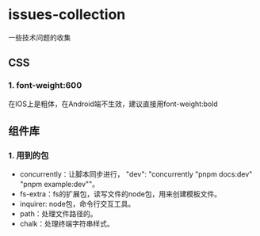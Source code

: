 # issues-collection
一些技术问题的收集
## CSS
### 1. font-weight:600 
在IOS上是粗体，在Android端不生效，建议直接用font-weight:bold

## 组件库
### 1. 用到的包
* concurrently：让脚本同步进行， "dev": "concurrently \"pnpm docs:dev\"  \"pnpm example:dev\""。
* fs-extra：fs的扩展包，读写文件的node包，用来创建模板文件。
* inquirer: node包，命令行交互工具。
* path：处理文件路径的。
* chalk：处理终端字符串样式。
